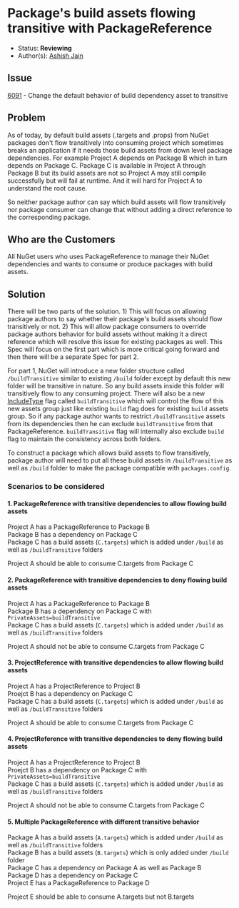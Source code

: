 # Package's build assets flowing transitive with PackageReference

* Status: **Reviewing**
* Author(s): [Ashish Jain](https://github.com/jainaashish)

## Issue

[6091](https://github.com/NuGet/Home/issues/6091) - Change the default behavior of build dependency asset to transitive

## Problem

As of today, by default build assets (.targets and .props) from NuGet packages don't flow transitively into consuming project which sometimes breaks an application if it needs those build assets from down level package dependencies. For example Project A depends on Package B which in turn depends on Package C. Package C is available in Project A through Package B but its build assets are not so Project A may still compile successfully but will fail at runtime. And it will hard for Project A to understand the root cause.

So neither package author can say which build assets will flow transitively nor package consumer can change that without adding a direct reference to the corresponding package.

## Who are the Customers

All NuGet users who uses PackageReference to manage their NuGet dependencies and wants to consume or produce packages with build assets.

## Solution

There will be two parts of the solution. 1) This will focus on allowing package authors to say whether their package's build assets should flow transitively or not. 2) This will allow package consumers to override package authors behavior for build assets without making it a direct reference which will resolve this issue for existing packages as well. This Spec will focus on the first part which is more critical going forward and then there will be a separate Spec for part 2.

For part 1, NuGet will introduce a new folder structure called `/buildTransitive` similar to existing `/build` folder except by default this new folder will be transitive in nature. So any build assets inside this folder will transitively flow to any consuming project. There will also be a new [IncludeType](https://docs.microsoft.com/en-us/nuget/consume-packages/package-references-in-project-files) flag called `buildTransitive` which will control the flow of this new assets group just like existing `build` flag does for existing `build` assets group. So if any package author wants to restrict `/buildTransitive` assets from its dependencies then he can exclude `buildTransitive` from that PackageReference. `buildTransitive` flag will internally also exclude `build` flag to maintain the consistency across both folders.

To construct a package which allows build assets to flow transitively, package author will need to put all these build assets in `/buildTransitive` as well as `/build` folder to make the package compatible with `packages.config`. 

### Scenarios to be considered

#### 1. PackageReference with transitive dependencies to allow flowing build assets

Project A has a PackageReference to Package B  
Package B has a dependency on Package C  
Package C has a build assets (`C.targets`) which is added under `/build` as well as `/buildTransitive` folders  

Project A should be able to consume C.targets from Package C  

#### 2. PackageReference with transitive dependencies to deny flowing build assets

Project A has a PackageReference to Package B  
Package B has a dependency on Package C with `PrivateAssets=buildTransitive`  
Package C has a build assets (`C.targets`) which is added under `/build` as well as `/buildTransitive` folders  

Project A should not be able to consume C.targets from Package C  

#### 3. ProjectReference with transitive dependencies to allow flowing build assets

Project A has a ProjectReference to Project B  
Proejct B has a dependency on Package C  
Package C has a build assets (`C.targets`) which is added under `/build` as well as `/buildTransitive` folders  

Project A should be able to consume C.targets from Package C  

#### 4. ProjectReference with transitive dependencies to deny flowing build assets

Project A has a ProjectReference to Project B  
Proejct B has a dependency on Package C with `PrivateAssets=buildTransitive`  
Package C has a build assets (`C.targets`) which is added under `/build` as well as `/buildTransitive` folders  

Project A should not be able to consume C.targets from Package C  

#### 5. Multiple PackageReference with different transitive behavior

Package A has a build assets (`A.targets`) which is added under `/build` as well as `/buildTransitive` folders  
Package B has a build assets (`B.targets`) which is only added under `/build` folder  
Package C has a dependency on Package A as well as Package B  
Package D has a dependency on Package C  
Project E has a PackageReference to Package D  

Project E should be able to consume A.targets but not B.targets
